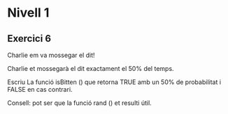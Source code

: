 # Nivell 1
## Exercici 6
Charlie em va mossegar el dit!

Charlie et mossegarà el dit exactament el 50% del temps.

Escriu La funció isBitten () que retorna TRUE amb un 50% de probabilitat i FALSE en cas contrari.

Consell: pot ser que la funció rand () et resulti útil.
